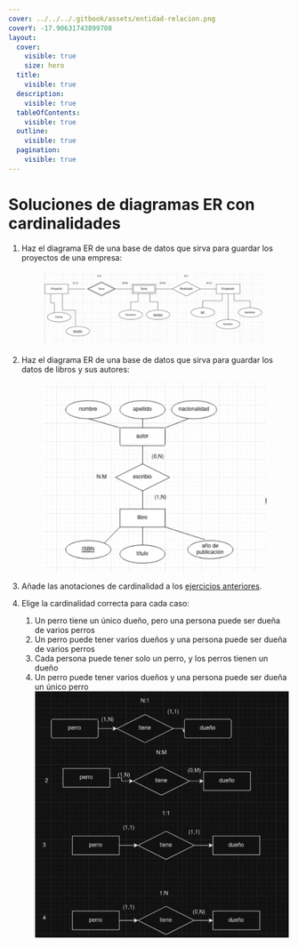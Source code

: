 ```yaml
---
cover: ../../../.gitbook/assets/entidad-relacion.png
coverY: -17.90631743899708
layout:
  cover:
    visible: true
    size: hero
  title:
    visible: true
  description:
    visible: true
  tableOfContents:
    visible: true
  outline:
    visible: true
  pagination:
    visible: true
---
```


# Soluciones de diagramas ER con cardinalidades

1.  Haz el diagrama ER de una base de datos que sirva para guardar los proyectos de una empresa:

    <figure><img src="../../../.gitbook/assets/image (150).png" alt=""><figcaption></figcaption></figure>
2.  Haz el diagrama ER de una base de datos que sirva para guardar los datos de libros y sus autores:

    <figure><img src="../../../.gitbook/assets/image (151).png" alt=""><figcaption></figcaption></figure>
3. Añade las anotaciones de cardinalidad a los [ejercicios anteriores](../../ejercicios-de-diagramas-er.md).
4. Elige la cardinalidad correcta para cada caso:
   1. Un perro tiene un único dueño, pero una persona puede ser dueña de varios perros
   2. Un perro puede tener varios dueños y una persona puede ser dueña de varios perros
   3. Cada persona puede tener solo un perro, y los perros tienen un dueño
   4. Un perro puede tener varios dueños y una persona puede ser dueña un único perro\
      ![](<../../../.gitbook/assets/image (152).png>)
